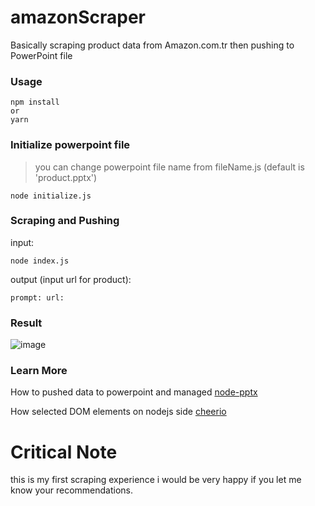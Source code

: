 # amazonScraper
Basically scraping product data from Amazon.com.tr then pushing to PowerPoint file 

### Usage
```
npm install
or
yarn
```

### Initialize powerpoint file

> you can change powerpoint file name from fileName.js (default is 'product.pptx')

```
node initialize.js
```
### Scraping and Pushing
input:
```
node index.js
```
output (input url for product):
```
prompt: url: 
```
### Result
![image](https://github.com/emirhanyagci/amazonScraper/assets/66957950/0fc1cc84-65de-4922-9f9c-b8156228c3d8)
### Learn More
How to pushed data to powerpoint and managed [node-pptx](https://www.npmjs.com/package/nodejs-pptx)

How selected DOM elements on nodejs side [cheerio](https://cheerio.js.org/)


# Critical Note 
this is my first scraping experience i would be very happy if you let me know your recommendations.

